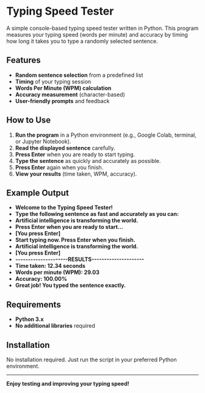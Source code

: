 # Typing Speed Tester

A simple console-based typing speed tester written in Python. This program measures your typing speed (words per minute) and accuracy by timing how long it takes you to type a randomly selected sentence.

## Features

- **Random sentence selection** from a predefined list
- **Timing** of your typing session
- **Words Per Minute (WPM) calculation**
- **Accuracy measurement** (character-based)
- **User-friendly prompts** and feedback

## How to Use

1. **Run the program** in a Python environment (e.g., Google Colab, terminal, or Jupyter Notebook).
2. **Read the displayed sentence** carefully.
3. **Press Enter** when you are ready to start typing.
4. **Type the sentence** as quickly and accurately as possible.
5. **Press Enter** again when you finish.
6. **View your results** (time taken, WPM, accuracy).

## Example Output

- **Welcome to the Typing Speed Tester!**
- **Type the following sentence as fast and accurately as you can:**
- **Artificial intelligence is transforming the world.**
- **Press Enter when you are ready to start...**
- **[You press Enter]**
- **Start typing now. Press Enter when you finish.**
- **Artificial intelligence is transforming the world.**
- **[You press Enter]**
- **---------------------RESULTS---------------------**
- **Time taken: 12.34 seconds**
- **Words per minute (WPM): 29.03**
- **Accuracy: 100.00%**
- **Great job! You typed the sentence exactly.**


## Requirements

- **Python 3.x**
- **No additional libraries** required

## Installation

No installation required. Just run the script in your preferred Python environment.

---

**Enjoy testing and improving your typing speed!**

